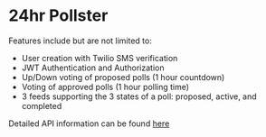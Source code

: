 # 24hr Pollster

Features include but are not limited to:

- User creation with Twilio SMS verification
- JWT Authentication and Authorization
- Up/Down voting of proposed polls (1 hour countdown)
- Voting of approved polls (1 hour polling time)
- 3 feeds supporting the 3 states of a poll: proposed, active, and completed

Detailed API information can be found [here](API.md)
